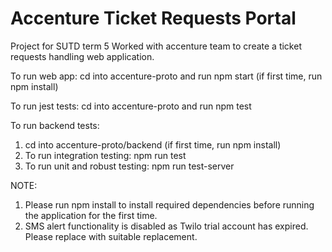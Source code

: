 # Accenture Ticket Requests Portal
Project for SUTD term 5
Worked with accenture team to create a ticket requests handling web application.

To run web app:
cd into accenture-proto and run npm start (if first time, run npm install)

To run jest tests:
cd into accenture-proto and run npm test

To run backend tests: 
1. cd into accenture-proto/backend (if first time, run npm install)
2. To run integration testing:
  npm run test  
3. To run unit and robust testing:
  npm run test-server

NOTE: 
1. Please run npm install to install required dependencies before running the application for the first time.
2. SMS alert functionality is disabled as Twilo trial account has expired. Please replace with suitable replacement.
